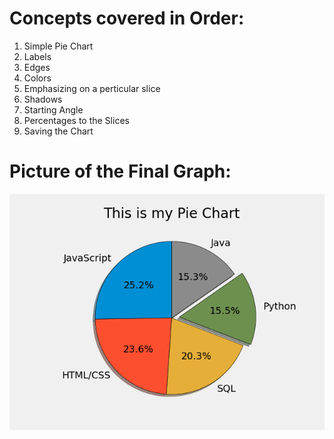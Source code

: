 # Concepts covered in Order:
1. Simple Pie Chart
2. Labels
3. Edges
4. Colors
5. Emphasizing on a perticular slice
6. Shadows
7. Starting Angle
8. Percentages to the Slices
9. Saving the Chart

# Picture of the Final Graph:
![Final Image](PieChart.png) 
